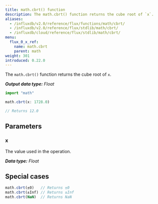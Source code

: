 ```yaml
---
title: math.cbrt() function
description: The math.cbrt() function returns the cube root of `x`.
aliases:
  - /influxdb/v2.0/reference/flux/functions/math/cbrt/
  - /influxdb/v2.0/reference/flux/stdlib/math/cbrt/
  - /influxdb/cloud/reference/flux/stdlib/math/cbrt/
menu:
  flux_0_x_ref:
    name: math.cbrt
    parent: math
weight: 301
introduced: 0.22.0
---
```


The `math.cbrt()` function returns the cube root of `x`.

_**Output data type:** Float_

```js
import "math"

math.cbrt(x: 1728.0)

// Returns 12.0
```

## Parameters

### x
The value used in the operation.

_**Data type:** Float_

## Special cases
```js
math.cbrt(±0)   // Returns ±0
math.cbrt(±Inf) // Returns ±Inf
math.cbrt(NaN)  // Returns NaN
```
